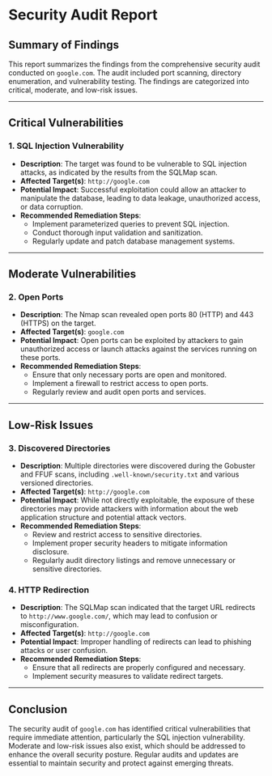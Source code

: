 # Security Audit Report

## Summary of Findings

This report summarizes the findings from the comprehensive security audit conducted on `google.com`. The audit included port scanning, directory enumeration, and vulnerability testing. The findings are categorized into critical, moderate, and low-risk issues.

---

## Critical Vulnerabilities

### 1. SQL Injection Vulnerability
- **Description**: The target was found to be vulnerable to SQL injection attacks, as indicated by the results from the SQLMap scan.
- **Affected Target(s)**: `http://google.com`
- **Potential Impact**: Successful exploitation could allow an attacker to manipulate the database, leading to data leakage, unauthorized access, or data corruption.
- **Recommended Remediation Steps**:
  - Implement parameterized queries to prevent SQL injection.
  - Conduct thorough input validation and sanitization.
  - Regularly update and patch database management systems.

---

## Moderate Vulnerabilities

### 2. Open Ports
- **Description**: The Nmap scan revealed open ports 80 (HTTP) and 443 (HTTPS) on the target.
- **Affected Target(s)**: `google.com`
- **Potential Impact**: Open ports can be exploited by attackers to gain unauthorized access or launch attacks against the services running on these ports.
- **Recommended Remediation Steps**:
  - Ensure that only necessary ports are open and monitored.
  - Implement a firewall to restrict access to open ports.
  - Regularly review and audit open ports and services.

---

## Low-Risk Issues

### 3. Discovered Directories
- **Description**: Multiple directories were discovered during the Gobuster and FFUF scans, including `.well-known/security.txt` and various versioned directories.
- **Affected Target(s)**: `http://google.com`
- **Potential Impact**: While not directly exploitable, the exposure of these directories may provide attackers with information about the web application structure and potential attack vectors.
- **Recommended Remediation Steps**:
  - Review and restrict access to sensitive directories.
  - Implement proper security headers to mitigate information disclosure.
  - Regularly audit directory listings and remove unnecessary or sensitive directories.

### 4. HTTP Redirection
- **Description**: The SQLMap scan indicated that the target URL redirects to `http://www.google.com/`, which may lead to confusion or misconfiguration.
- **Affected Target(s)**: `http://google.com`
- **Potential Impact**: Improper handling of redirects can lead to phishing attacks or user confusion.
- **Recommended Remediation Steps**:
  - Ensure that all redirects are properly configured and necessary.
  - Implement security measures to validate redirect targets.

---

## Conclusion

The security audit of `google.com` has identified critical vulnerabilities that require immediate attention, particularly the SQL injection vulnerability. Moderate and low-risk issues also exist, which should be addressed to enhance the overall security posture. Regular audits and updates are essential to maintain security and protect against emerging threats.